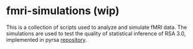# fmri-simulations (wip)
This is a collection of scripts used to analyze and simulate fMRI data.
The simulations are used to test the quality of statistical inference of RSA 3.0, implemented in pyrsa [repository](https://github.com/rsagroup/pyrsa).
